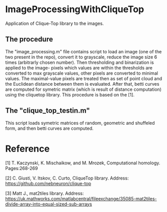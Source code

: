# ImageProcessingWithCliqueTop
Application of Clique-Top library to the images.

## The procedure
The "image_processing.m" file contains script to load an image (one of the two present in the repo), convert it to grayscale, 
reduce the image size 6 times (arbitrarly chosen number). Then thresholding and binarization is applied to the image- pixels 
which values are within the thresholds are converted to max grayscale values, other pixels are converted to minimal values.
The maximal-value pixels are treated then as set of point cloud and the Euclidean distance between them is evaluated. After
that, betti curves are computed for symetric matrix (which is result of distance computation) using the cliquetop library.
This procedure is based on the [1].

## The "clique_top_testin.m"
This script loads symetric matrices of random, geometric and shuffeled form, and then betti curves are computed.

# Reference
[1] T. Kaczynski, K. Mischaikow, and M. Mrozek, Computational homology. Pages:268-269

[2] C. Giusti, V. Itskov, C. Curto, CliqueTop library. Address: https://github.com/nebneuron/clique-top

[3] Matt J., mat2tiles library. Address: https://uk.mathworks.com/matlabcentral/fileexchange/35085-mat2tiles-divide-array-into-equal-sized-sub-arrays
